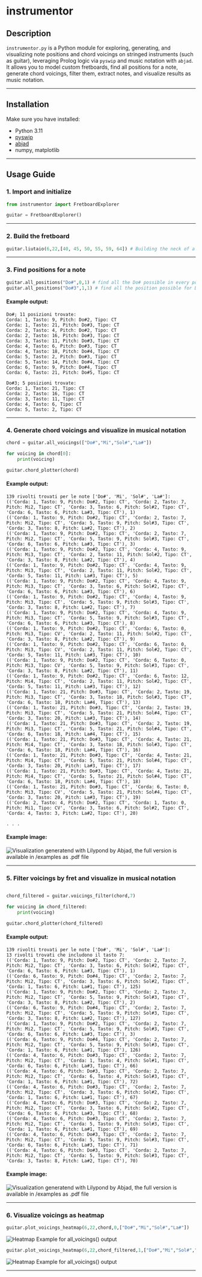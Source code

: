 # instrumentor

## Description

`instrumentor.py` is a Python module for exploring, generating, and visualizing note positions and chord voicings on stringed instruments (such as guitar), leveraging Prolog logic via `pyswip` and music notation with `abjad`. It allows you to model custom fretboards, find all positions for a note, generate chord voicings, filter them, extract notes, and visualize results as music notation.

---

## Installation

Make sure you have installed:
- Python 3.11
- [pyswip](https://github.com/yuce/pyswip)
- [abjad](https://abjad.github.io/)
- numpy, matplotlib

---

## Usage Guide

### 1. Import and initialize

```python
from instrumentor import FretboardExplorer

guitar = FretboardExplorer()
```
---

### 2. Build the fretboard

```python
guitar.liutaio(6,22,[40, 45, 50, 55, 59, 64]) # Building the neck of a 6-string guitar with 22 frets in standard tuning (in MIDI), as a topological space

```

---

### 3. Find positions for a note

```python
guitar.all_positions("Do#",0,1) # find all the Do# possible in every position and octave
guitar.all_positions("Do#3",1,1) # find all the position possible for Do#3
```
#### Example output:
```
Do#; 11 posizioni trovate:
Corda: 1, Tasto: 9, Pitch: Do#2, Tipo: CT
Corda: 1, Tasto: 21, Pitch: Do#3, Tipo: CT
Corda: 2, Tasto: 4, Pitch: Do#2, Tipo: CT
Corda: 2, Tasto: 16, Pitch: Do#3, Tipo: CT
Corda: 3, Tasto: 11, Pitch: Do#3, Tipo: CT
Corda: 4, Tasto: 6, Pitch: Do#3, Tipo: CT
Corda: 4, Tasto: 18, Pitch: Do#4, Tipo: CT
Corda: 5, Tasto: 2, Pitch: Do#3, Tipo: CT
Corda: 5, Tasto: 14, Pitch: Do#4, Tipo: CT
Corda: 6, Tasto: 9, Pitch: Do#4, Tipo: CT
Corda: 6, Tasto: 21, Pitch: Do#5, Tipo: CT
```

```
Do#3; 5 posizioni trovate:
Corda: 1, Tasto: 21, Tipo: CT
Corda: 2, Tasto: 16, Tipo: CT
Corda: 3, Tasto: 11, Tipo: CT
Corda: 4, Tasto: 6, Tipo: CT
Corda: 5, Tasto: 2, Tipo: CT
```


---

### 4. Generate chord voicings and visualize in musical notation

```python
chord = guitar.all_voicings(["Do#","Mi","Sol#","La#"])

for voicing in chord[0]:
    print(voicing)

guitar.chord_plotter(chord)

```

#### Example output:
```
139 rivolti trovati per le note ['Do#', 'Mi', 'Sol#', 'La#']:
(('Corda: 1, Tasto: 9, Pitch: Do#2, Tipo: CT', 'Corda: 2, Tasto: 7, Pitch: Mi2, Tipo: CT', 'Corda: 3, Tasto: 6, Pitch: Sol#2, Tipo: CT', 'Corda: 6, Tasto: 6, Pitch: La#3, Tipo: CT'), 1)
(('Corda: 1, Tasto: 9, Pitch: Do#2, Tipo: CT', 'Corda: 2, Tasto: 7, Pitch: Mi2, Tipo: CT', 'Corda: 5, Tasto: 9, Pitch: Sol#3, Tipo: CT', 'Corda: 3, Tasto: 8, Pitch: La#2, Tipo: CT'), 2)
(('Corda: 1, Tasto: 9, Pitch: Do#2, Tipo: CT', 'Corda: 2, Tasto: 7, Pitch: Mi2, Tipo: CT', 'Corda: 5, Tasto: 9, Pitch: Sol#3, Tipo: CT', 'Corda: 6, Tasto: 6, Pitch: La#3, Tipo: CT'), 3)
(('Corda: 1, Tasto: 9, Pitch: Do#2, Tipo: CT', 'Corda: 4, Tasto: 9, Pitch: Mi3, Tipo: CT', 'Corda: 2, Tasto: 11, Pitch: Sol#2, Tipo: CT', 'Corda: 3, Tasto: 8, Pitch: La#2, Tipo: CT'), 4)
(('Corda: 1, Tasto: 9, Pitch: Do#2, Tipo: CT', 'Corda: 4, Tasto: 9, Pitch: Mi3, Tipo: CT', 'Corda: 2, Tasto: 11, Pitch: Sol#2, Tipo: CT', 'Corda: 5, Tasto: 11, Pitch: La#3, Tipo: CT'), 5)
(('Corda: 1, Tasto: 9, Pitch: Do#2, Tipo: CT', 'Corda: 4, Tasto: 9, Pitch: Mi3, Tipo: CT', 'Corda: 3, Tasto: 6, Pitch: Sol#2, Tipo: CT', 'Corda: 6, Tasto: 6, Pitch: La#3, Tipo: CT'), 6)
(('Corda: 1, Tasto: 9, Pitch: Do#2, Tipo: CT', 'Corda: 4, Tasto: 9, Pitch: Mi3, Tipo: CT', 'Corda: 5, Tasto: 9, Pitch: Sol#3, Tipo: CT', 'Corda: 3, Tasto: 8, Pitch: La#2, Tipo: CT'), 7)
(('Corda: 1, Tasto: 9, Pitch: Do#2, Tipo: CT', 'Corda: 4, Tasto: 9, Pitch: Mi3, Tipo: CT', 'Corda: 5, Tasto: 9, Pitch: Sol#3, Tipo: CT', 'Corda: 6, Tasto: 6, Pitch: La#3, Tipo: CT'), 8)
(('Corda: 1, Tasto: 9, Pitch: Do#2, Tipo: CT', 'Corda: 6, Tasto: 0, Pitch: Mi3, Tipo: CV', 'Corda: 2, Tasto: 11, Pitch: Sol#2, Tipo: CT', 'Corda: 3, Tasto: 8, Pitch: La#2, Tipo: CT'), 9)
(('Corda: 1, Tasto: 9, Pitch: Do#2, Tipo: CT', 'Corda: 6, Tasto: 0, Pitch: Mi3, Tipo: CV', 'Corda: 2, Tasto: 11, Pitch: Sol#2, Tipo: CT', 'Corda: 5, Tasto: 11, Pitch: La#3, Tipo: CT'), 10)
(('Corda: 1, Tasto: 9, Pitch: Do#2, Tipo: CT', 'Corda: 6, Tasto: 0, Pitch: Mi3, Tipo: CV', 'Corda: 5, Tasto: 9, Pitch: Sol#3, Tipo: CT', 'Corda: 3, Tasto: 8, Pitch: La#2, Tipo: CT'), 11)
(('Corda: 1, Tasto: 9, Pitch: Do#2, Tipo: CT', 'Corda: 6, Tasto: 12, Pitch: Mi4, Tipo: CT', 'Corda: 2, Tasto: 11, Pitch: Sol#2, Tipo: CT', 'Corda: 5, Tasto: 11, Pitch: La#3, Tipo: CT'), 12)
(('Corda: 1, Tasto: 21, Pitch: Do#3, Tipo: CT', 'Corda: 2, Tasto: 19, Pitch: Mi3, Tipo: CT', 'Corda: 3, Tasto: 18, Pitch: Sol#3, Tipo: CT', 'Corda: 6, Tasto: 18, Pitch: La#4, Tipo: CT'), 13)
(('Corda: 1, Tasto: 21, Pitch: Do#3, Tipo: CT', 'Corda: 2, Tasto: 19, Pitch: Mi3, Tipo: CT', 'Corda: 5, Tasto: 21, Pitch: Sol#4, Tipo: CT', 'Corda: 3, Tasto: 20, Pitch: La#3, Tipo: CT'), 14)
(('Corda: 1, Tasto: 21, Pitch: Do#3, Tipo: CT', 'Corda: 2, Tasto: 19, Pitch: Mi3, Tipo: CT', 'Corda: 5, Tasto: 21, Pitch: Sol#4, Tipo: CT', 'Corda: 6, Tasto: 18, Pitch: La#4, Tipo: CT'), 15)
(('Corda: 1, Tasto: 21, Pitch: Do#3, Tipo: CT', 'Corda: 4, Tasto: 21, Pitch: Mi4, Tipo: CT', 'Corda: 3, Tasto: 18, Pitch: Sol#3, Tipo: CT', 'Corda: 6, Tasto: 18, Pitch: La#4, Tipo: CT'), 16)
(('Corda: 1, Tasto: 21, Pitch: Do#3, Tipo: CT', 'Corda: 4, Tasto: 21, Pitch: Mi4, Tipo: CT', 'Corda: 5, Tasto: 21, Pitch: Sol#4, Tipo: CT', 'Corda: 3, Tasto: 20, Pitch: La#3, Tipo: CT'), 17)
(('Corda: 1, Tasto: 21, Pitch: Do#3, Tipo: CT', 'Corda: 4, Tasto: 21, Pitch: Mi4, Tipo: CT', 'Corda: 5, Tasto: 21, Pitch: Sol#4, Tipo: CT', 'Corda: 6, Tasto: 18, Pitch: La#4, Tipo: CT'), 18)
(('Corda: 1, Tasto: 21, Pitch: Do#3, Tipo: CT', 'Corda: 6, Tasto: 0, Pitch: Mi3, Tipo: CV', 'Corda: 5, Tasto: 21, Pitch: Sol#4, Tipo: CT', 'Corda: 3, Tasto: 20, Pitch: La#3, Tipo: CT'), 19)
(('Corda: 2, Tasto: 4, Pitch: Do#2, Tipo: CT', 'Corda: 1, Tasto: 0, Pitch: Mi1, Tipo: CV', 'Corda: 3, Tasto: 6, Pitch: Sol#2, Tipo: CT', 'Corda: 4, Tasto: 3, Pitch: La#2, Tipo: CT'), 20)

. . .

```
#### Example image:
![Visualization generatend with Lilypond by Abjad, the full version is available in /examples as .pdf file](examples/img_chord_visualization.png)


---

### 5. Filter voicings by fret and visualize in musical notation

```python

chord_filtered = guitar.voicings_filter(chord,7)

for voicing in chord_filtered:
    print(voicing)

guitar.chord_plotter(chord_filtered)

```

#### Example output:
```
139 rivolti trovati per le note ['Do#', 'Mi', 'Sol#', 'La#']:
13 rivolti trovati che includono il tasto 7:
(('Corda: 1, Tasto: 9, Pitch: Do#2, Tipo: CT', 'Corda: 2, Tasto: 7, Pitch: Mi2, Tipo: CT', 'Corda: 3, Tasto: 6, Pitch: Sol#2, Tipo: CT', 'Corda: 6, Tasto: 6, Pitch: La#3, Tipo: CT'), 1)
(('Corda: 6, Tasto: 9, Pitch: Do#4, Tipo: CT', 'Corda: 2, Tasto: 7, Pitch: Mi2, Tipo: CT', 'Corda: 3, Tasto: 6, Pitch: Sol#2, Tipo: CT', 'Corda: 1, Tasto: 6, Pitch: La#1, Tipo: CT'), 125)
(('Corda: 1, Tasto: 9, Pitch: Do#2, Tipo: CT', 'Corda: 2, Tasto: 7, Pitch: Mi2, Tipo: CT', 'Corda: 5, Tasto: 9, Pitch: Sol#3, Tipo: CT', 'Corda: 3, Tasto: 8, Pitch: La#2, Tipo: CT'), 2)
(('Corda: 6, Tasto: 9, Pitch: Do#4, Tipo: CT', 'Corda: 2, Tasto: 7, Pitch: Mi2, Tipo: CT', 'Corda: 5, Tasto: 9, Pitch: Sol#3, Tipo: CT', 'Corda: 3, Tasto: 8, Pitch: La#2, Tipo: CT'), 127)
(('Corda: 1, Tasto: 9, Pitch: Do#2, Tipo: CT', 'Corda: 2, Tasto: 7, Pitch: Mi2, Tipo: CT', 'Corda: 5, Tasto: 9, Pitch: Sol#3, Tipo: CT', 'Corda: 6, Tasto: 6, Pitch: La#3, Tipo: CT'), 3)
(('Corda: 6, Tasto: 9, Pitch: Do#4, Tipo: CT', 'Corda: 2, Tasto: 7, Pitch: Mi2, Tipo: CT', 'Corda: 5, Tasto: 9, Pitch: Sol#3, Tipo: CT', 'Corda: 1, Tasto: 6, Pitch: La#1, Tipo: CT'), 126)
(('Corda: 4, Tasto: 6, Pitch: Do#3, Tipo: CT', 'Corda: 2, Tasto: 7, Pitch: Mi2, Tipo: CT', 'Corda: 1, Tasto: 4, Pitch: Sol#1, Tipo: CT', 'Corda: 6, Tasto: 6, Pitch: La#3, Tipo: CT'), 66)
(('Corda: 4, Tasto: 6, Pitch: Do#3, Tipo: CT', 'Corda: 2, Tasto: 7, Pitch: Mi2, Tipo: CT', 'Corda: 6, Tasto: 4, Pitch: Sol#3, Tipo: CT', 'Corda: 1, Tasto: 6, Pitch: La#1, Tipo: CT'), 72)
(('Corda: 4, Tasto: 6, Pitch: Do#3, Tipo: CT', 'Corda: 2, Tasto: 7, Pitch: Mi2, Tipo: CT', 'Corda: 3, Tasto: 6, Pitch: Sol#2, Tipo: CT', 'Corda: 1, Tasto: 6, Pitch: La#1, Tipo: CT'), 67)
(('Corda: 4, Tasto: 6, Pitch: Do#3, Tipo: CT', 'Corda: 2, Tasto: 7, Pitch: Mi2, Tipo: CT', 'Corda: 3, Tasto: 6, Pitch: Sol#2, Tipo: CT', 'Corda: 6, Tasto: 6, Pitch: La#3, Tipo: CT'), 68)
(('Corda: 4, Tasto: 6, Pitch: Do#3, Tipo: CT', 'Corda: 2, Tasto: 7, Pitch: Mi2, Tipo: CT', 'Corda: 5, Tasto: 9, Pitch: Sol#3, Tipo: CT', 'Corda: 1, Tasto: 6, Pitch: La#1, Tipo: CT'), 69)
(('Corda: 4, Tasto: 6, Pitch: Do#3, Tipo: CT', 'Corda: 2, Tasto: 7, Pitch: Mi2, Tipo: CT', 'Corda: 5, Tasto: 9, Pitch: Sol#3, Tipo: CT', 'Corda: 6, Tasto: 6, Pitch: La#3, Tipo: CT'), 71)
(('Corda: 4, Tasto: 6, Pitch: Do#3, Tipo: CT', 'Corda: 2, Tasto: 7, Pitch: Mi2, Tipo: CT', 'Corda: 5, Tasto: 9, Pitch: Sol#3, Tipo: CT', 'Corda: 3, Tasto: 8, Pitch: La#2, Tipo: CT'), 70)
```
#### Example image:
![Visualization generatend with Lilypond by Abjad, the full version is available in /examples as .pdf file](examples/img_filtred_chord_visualization.png)

---

### 6. Visualize voicings as heatmap

```python
guitar.plot_voicings_heatmap(6,22,chord,0,["Do#","Mi","Sol#","La#"])
```
![Heatmap Example for all_voicings() output](examples/heatmap_chord.png)

```python
guitar.plot_voicings_heatmap(6,22,chord_filtered,1,["Do#","Mi","Sol#","La#"])
```
![Heatmap Example for all_voicings() output](examples/heatmap_filtred_chord.png)


---
